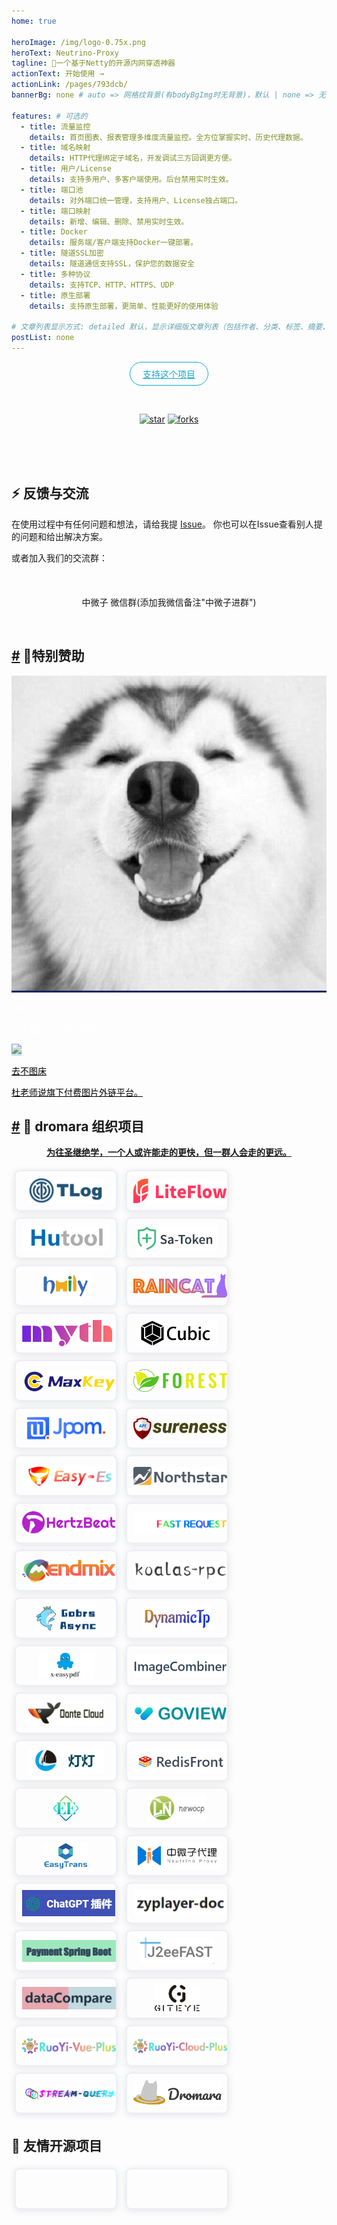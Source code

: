 ```yaml
---
home: true

heroImage: /img/logo-0.75x.png
heroText: Neutrino-Proxy
tagline: 🚀一个基于Netty的开源内网穿透神器
actionText: 开始使用 →
actionLink: /pages/793dcb/
bannerBg: none # auto => 网格纹背景(有bodyBgImg时无背景)，默认 | none => 无 | '大图地址' | background: 自定义背景样式       提示：如发现文本颜色不适应你的背景时可以到palette.styl修改$bannerTextColor变量

features: # 可选的
  - title: 流量监控
    details: 首页图表、报表管理多维度流量监控。全方位掌握实时、历史代理数据。
  - title: 域名映射
    details: HTTP代理绑定子域名，开发调试三方回调更方便。
  - title: 用户/License
    details: 支持多用户、多客户端使用。后台禁用实时生效。
  - title: 端口池
    details: 对外端口统一管理，支持用户、License独占端口。
  - title: 端口映射
    details: 新增、编辑、删除、禁用实时生效。
  - title: Docker
    details: 服务端/客户端支持Docker一键部署。
  - title: 隧道SSL加密
    details: 隧道通信支持SSL，保护您的数据安全
  - title: 多种协议
    details: 支持TCP、HTTP、HTTPS、UDP
  - title: 原生部署
    details: 支持原生部署，更简单、性能更好的使用体验

# 文章列表显示方式: detailed 默认，显示详细版文章列表（包括作者、分类、标签、摘要、分页等）| simple => 显示简约版文章列表（仅标题和日期）| none 不显示文章列表
postList: none
---
```

<p align="center">
  <a class="become-sponsor" href="https://gitee.com/dromara/neutrino-proxy">支持这个项目</a>
</p>

<style>
.become-sponsor {
  padding: 8px 20px;
  display: inline-block;
  color: #11a8cd;
  border-radius: 30px;
  box-sizing: border-box;
  border: 1px solid #11a8cd;
}
</style>

<br/>
<p align="center">
  <a href="https://gitee.com/dromara/neutrino-proxy" target="_blank"><img src='https://gitee.com/dromara/neutrino-proxy/badge/star.svg?theme=dark' alt='star' class="no-zoom"></a>
  <a href="https://gitee.com/dromara/neutrino-proxy" target="_blank"><img src='https://gitee.com/dromara/neutrino-proxy/badge/fork.svg?theme=dark' alt='forks' class="no-zoom"></a>
</p>

<br/>
<!-- 注释掉
<p align="center" style="color: #999;">
  赞助商 (进入注册为主题作者充电)
</p>

<p align="center">
  <a href="http://apifox.cn/a103xugaoyi" target="_blank"><img src="https://cdn.staticaly.com/gh/xugaoyi/blog-gitalk-comment@master/img/441669861566_.2bedplbm21hc.jpg" alt="npm" class="no-zoom" style="width: 300px;border-radius: 2px;"></a>
</p>-->
<!-- 
## 🎖特别用户
::: cardList 3
```yaml
# - name: OpenHarmony
#   desc: 开放原子开源基金会
#   link: https://docs.openharmony.cn/pages/000000/
#   bgColor: '#f1f1f1'
#   textColor: '#2A3344'
- name: MyBatis-Plus官网
  desc: 🚀为简化开发而生
  link: https://baomidou.com/
  bgColor: '#f1f1f1'
  textColor: '#2A3344'
- name: Deepin 社区
  desc: Deepin 应用开发技术分享、DTK开发经验等
  link: https://docs.deepin.org
  bgColor: '#f1f1f1'
  textColor: '#2A3344'
- name: VForm官网
  desc: 低代码表单优选方案，拖拽式设计，一键生成源码
  link: http://www.vform666.com
  bgColor: '#f1f1f1'
  textColor: '#2A3344'
```
:::
-->
<br/>
<!--
## 🎉上新推荐
* `v1.7.0`：项目重构、底层框架更换为Solon。
* `v1.6.4`：代理使用细节优化。
  - 支持代理服务端用户（删除/禁用）、端口池（删除/禁用/启用）、License（删除/禁用/启用）、端口映射（新增/删除/禁用/启用）实时生效。
  - 启动参数优化。
  - 服务端静态资源服务支持缓存、gzip压缩，提升响应速度。
* `v1.6.0`：关于日志、报表、客户端配置等相关优化。
* `v1.5.0`：增加了服务端管理页面，用于维护license、端口映射。
* `v1.0.0`：上线啦~&nbsp; 第一个完整版本。

更多上新请查阅：[**更新日志**](https://gitee.com/dromara/neutrino-proxy/releases)

<br/>
-->

<!-- ## ⚡️未来...
* `v1.5.0`：新增配置文件对TypeScript的支持，参考[config.ts](https://github.com/xugaoyi/vuepress-theme-vdoing/blob/master/docs/.vuepress/config.ts)。新增[标题标记](/pages/3216b0/#titletag)。

::: tip
期待 [VuePress v2.0](https://github.com/vuepress/vuepress-next) 以及 [VitePress](https://github.com/vuejs/vitepress) 的正式发布...

届时，VuePress 1.x 编译慢的缺点将得到极大的改善。我将会视情况把主题升级至 VuePress v2.0 或 VitePress。还希望大家多多 [:sparkling_heart:支持](/pages/1b12ed/) 哟，持续关注吧~
::: -->

<br/>

<!-- ## 💎 公众号
`有趣研究社`是本人对各种有趣的、好玩的、沙雕的创意和想法以在线小网站或者文章的形式表达出来，比如：
- [小霸王游戏机](https://game.xugaoyi.com)
- [爱国头像生成器](https://avatar.xugaoyi.com/)
- [到账语音生成器](https://zfb.xugaoyi.com/)

还有更多好玩的等你去探索吧~

::: center
<img src="https://fastly.jsdelivr.net/gh/xugaoyi/image_store@master/blog/qrcode.zdqv9mlfc0g.jpg"  style="width:190px;" />
:::

<br/> -->
## ⚡ 反馈与交流

在使用过程中有任何问题和想法，请给我提 [Issue](https://gitee.com/dromara/neutrino-proxy/issues)。
你也可以在Issue查看别人提的问题和给出解决方案。

或者加入我们的交流群：
<div align="center">
    <img :src="$withBase('/img/qrcode/wxq.png')"  class="no-zoom" style="width:200px;margin: 10px;">
    <p>中微子 微信群(添加我微信备注"中微子进群")</p>
</div>
<br/>

<h2 id="🌈特别赞助"><a href="#🌈特别赞助" class="header-anchor">#</a> 🌈特别赞助</h2>
<!-- <p align="center">等待有缘人赞助</p> -->

<div class="cardListContainer">
    <div class="card-list">
        <a href="https://www.xigexb.com?from=neutrino-proxy" target="_blank" class="card-item row-3" style="background-color:#102863;--random-color:#102863;color:#FFFFFF;">
            <img src="img/sponsor/xigexiaobao.jpg" class="no-zoom"> 
            <div><p class="name">喜鸽小宝</p> <p class="desc">一个爱好写代码的同学。</p></div>
        </a>
        <a href="https://7bu.top?from=neutrino-proxy" target="_blank" class="card-item row-3" style="background-color:#c6ddff;--random-color:#c6ddff;color:#000000;">
            <img src="img/sponsor/7bu.ico" class="no-zoom"> 
            <div><p class="name">去不图床</p> <p class="desc">杜老师说旗下付费图片外链平台。</p></div>
        </a>
    </div>
</div>


<!--
<div class="cardListContainer">
    <div class="card-list">
        <a href="https://datayi.cn/w/nPN4JJe9" target="_blank" class="card-item row-3" style="background-color:#102863;--random-color:#102863;color:#FFFFFF;">
            <img src="/images/friends/ad/postcat.png" class="no-zoom"> 
            <div><p class="name">Postcat</p> <p class="desc">开源 API 管理工具，接口文档、接口测试、Mock...</p></div>
        </a> 
        <a href="https://gitee.com/dromara/MaxKey" target="_blank" class="card-item row-3" style="background-color:#9ed3e5;--random-color:#9ed3e5;color:#1f2328;">
            <img src="/images/friends/ad/maxkey.png" class="no-zoom"> 
            <div><p class="name">MaxKey</p> <p class="desc"><br>业界领先的单点登录</p></div>
        </a> 
        <a href="https://www.xiaonuo.vip" target="_blank" class="card-item row-3" style="background-color:#1373CC;--random-color:#1373CC;color:#ffffff;">
            <img src="/images/friends/ad/snowy.png" class="no-zoom"> 
            <div><p class="name">Snowy</p> <p class="desc">国内首个国密前后端分离快速开发平台，中国式工作流、独家双模式租户</p></div>
        </a>
    </div>
    <div class="language-yaml line-numbers-mode"><pre class="language-yaml codecopy-enabled">
        <code>
            <span class="token punctuation">-</span> 
            <span class="token key atrule">name</span>
            <span class="token punctuation">:</span> Postcat
            <span class="token key atrule">desc</span>
            <span class="token punctuation">:</span> 
            开源 API 管理工具，接口文档、接口测试、Mock<span class="token punctuation">...</span>
        <span class="token key atrule">avatar</span><span class="token punctuation">:</span> /images/friends/ad/postcat.png
        <span class="token key atrule">link</span><span class="token punctuation">:</span> https<span class="token punctuation">:</span>//datayi.cn/w/nPN4JJe9
        <span class="token key atrule">bgColor</span><span class="token punctuation">:</span> <span class="token string">'#102863'</span>
        <span class="token key atrule">textColor</span><span class="token punctuation">:</span> <span class="token string">'#FFFFFF'</span>
        <span class="token punctuation">-</span> <span class="token key atrule">name</span><span class="token punctuation">:</span> MaxKey
          <span class="token key atrule">desc</span><span class="token punctuation">:</span> &lt;/br<span class="token punctuation">&gt;</span>业界领先的单点登录
          <span class="token key atrule">avatar</span><span class="token punctuation">:</span> /images/friends/ad/maxkey.png
          <span class="token key atrule">link</span><span class="token punctuation">:</span> https<span class="token punctuation">:</span>//gitee.com/dromara/MaxKey
          <span class="token key atrule">bgColor</span><span class="token punctuation">:</span> <span class="token string">'#9ed3e5'</span>
          <span class="token key atrule">textColor</span><span class="token punctuation">:</span> <span class="token string">'#1f2328'</span>
        <span class="token punctuation">-</span> <span class="token key atrule">name</span><span class="token punctuation">:</span> Snowy
          <span class="token key atrule">desc</span><span class="token punctuation">:</span> 国内首个国密前后端分离快速开发平台，中国式工作流、独家双模式租户
          <span class="token key atrule">avatar</span><span class="token punctuation">:</span> /images/friends/ad/snowy.png
          <span class="token key atrule">link</span><span class="token punctuation">:</span> https<span class="token punctuation">:</span>//www.xiaonuo.vip
          <span class="token key atrule">bgColor</span><span class="token punctuation">:</span> <span class="token string">'#1373CC'</span>
          <span class="token key atrule">textColor</span><span class="token punctuation">:</span> <span class="token string">'#ffffff'</span>
        </code><i class="code-copy" title="Copy to clipboard"><svg style="color:#aaa;font-size:14px" t="1572422231464" class="icon" viewBox="0 0 1024 1024" version="1.1" xmlns="http://www.w3.org/2000/svg" p-id="3201" width="14" height="14"><path d="M866.461538 39.384615H354.461538c-43.323077 0-78.769231 35.446154-78.76923 78.769231v39.384616h472.615384c43.323077 0 78.769231 35.446154 78.769231 78.76923v551.384616h39.384615c43.323077 0 78.769231-35.446154 78.769231-78.769231V118.153846c0-43.323077-35.446154-78.769231-78.769231-78.769231z m-118.153846 275.692308c0-43.323077-35.446154-78.769231-78.76923-78.769231H157.538462c-43.323077 0-78.769231 35.446154-78.769231 78.769231v590.769231c0 43.323077 35.446154 78.769231 78.769231 78.769231h512c43.323077 0 78.769231-35.446154 78.76923-78.769231V315.076923z m-354.461538 137.846154c0 11.815385-7.876923 19.692308-19.692308 19.692308h-157.538461c-11.815385 0-19.692308-7.876923-19.692308-19.692308v-39.384615c0-11.815385 7.876923-19.692308 19.692308-19.692308h157.538461c11.815385 0 19.692308 7.876923 19.692308 19.692308v39.384615z m157.538461 315.076923c0 11.815385-7.876923 19.692308-19.692307 19.692308H216.615385c-11.815385 0-19.692308-7.876923-19.692308-19.692308v-39.384615c0-11.815385 7.876923-19.692308 19.692308-19.692308h315.076923c11.815385 0 19.692308 7.876923 19.692307 19.692308v39.384615z m78.769231-157.538462c0 11.815385-7.876923 19.692308-19.692308 19.692308H216.615385c-11.815385 0-19.692308-7.876923-19.692308-19.692308v-39.384615c0-11.815385 7.876923-19.692308 19.692308-19.692308h393.846153c11.815385 0 19.692308 7.876923 19.692308 19.692308v39.384615z" p-id="3202"></path></svg></i></pre> <div class="line-numbers-wrapper"><span class="line-number">1</span><br><span class="line-number">2</span><br><span class="line-number">3</span><br><span class="line-number">4</span><br><span class="line-number">5</span><br><span class="line-number">6</span><br><span class="line-number">7</span><br><span class="line-number">8</span><br><span class="line-number">9</span><br><span class="line-number">10</span><br><span class="line-number">11</span><br><span class="line-number">12</span><br><span class="line-number">13</span><br><span class="line-number">14</span><br><span class="line-number">15</span><br><span class="line-number">16</span><br><span class="line-number">17</span><br><span class="line-number">18</span><br></div>
    </div>
</div>
-->

<h2 id="🤝-dromara-组织项目"><a href="#🤝-dromara-组织项目" class="header-anchor">#</a> 🤝 dromara 组织项目</h2>
<p align="center"><b><a href="https://dromara.org/zh/projects/?from=neutrino-proxy" target="_blank">为往圣继绝学，一个人或许能走的更快，但一群人会走的更远。</a></b></p>
<p>
<a href="https://gitee.com/dromara/TLog?from=neutrino-proxy" target="_blank" class="friends-item">
    <img class="no-zoom friends-item-img hover-alt" src="img/logo/tlog.png" msg="一个轻量级的分布式日志标记追踪神器，10分钟即可接入，自动对日志打标签完成微服务的链路追踪">
</a>
<a href="https://gitee.com/dromara/liteFlow?from=neutrino-proxy" target="_blank" class="friends-item">
    <img class="no-zoom friends-item-img hover-alt" src="img/logo/liteflow.png" msg="轻量，快速，稳定，可编排的组件式流程引擎">
</a>
<a href="https://hutool.cn/?from=neutrino-proxy" target="_blank" class="friends-item">
    <img class="no-zoom friends-item-img hover-alt" src="img/logo/hutool.jpg" msg="🍬小而全的Java工具类库，使Java拥有函数式语言般的优雅，让Java语言也可以“甜甜的”。">
</a>
<a href="https://sa-token.cc/?from=neutrino-proxy" target="_blank" class="friends-item">
    <img class="no-zoom friends-item-img hover-alt" src="img/logo/sa-token.png" msg="一个轻量级 java 权限认证框架，让鉴权变得简单、优雅！">
</a>
<a href="https://gitee.com/dromara/hmily?from=neutrino-proxy" target="_blank" class="friends-item">
    <img class="no-zoom friends-item-img hover-alt" src="img/logo/hmily.png" msg="高性能一站式分布式事务解决方案。">
</a>
<a href="https://gitee.com/dromara/Raincat?from=neutrino-proxy" target="_blank" class="friends-item">
    <img class="no-zoom friends-item-img hover-alt" src="img/logo/raincat.png" msg="强一致性分布式事务解决方案。">
</a>
<a href="https://gitee.com/dromara/myth?from=neutrino-proxy" target="_blank" class="friends-item">
    <img class="no-zoom friends-item-img hover-alt" src="img/logo/myth.png" msg="可靠消息分布式事务解决方案。">
</a>
<a href="https://cubic.jiagoujishu.com/?from=neutrino-proxy" target="_blank" class="friends-item">
    <img class="no-zoom friends-item-img hover-alt" src="img/logo/cubic.png" msg="一站式问题定位平台，以agent的方式无侵入接入应用，完整集成arthas功能模块，致力于应用级监控，帮助开发人员快速定位问题">
</a>
<a href="https://maxkey.top/?from=neutrino-proxy" target="_blank" class="friends-item">
    <img class="no-zoom friends-item-img hover-alt" src="img/logo/maxkey.png" msg="业界领先的身份管理和认证产品">
</a>
<a href="http://forest.dtflyx.com/?from=neutrino-proxy" target="_blank" class="friends-item">
    <img class="no-zoom friends-item-img hover-alt" src="img/logo/forest-logo.png" msg="Forest能够帮助您使用更简单的方式编写Java的HTTP客户端" nf="">
</a>
<a href="https://jpom.top/?from=neutrino-proxy" target="_blank" class="friends-item">
    <img class="no-zoom friends-item-img hover-alt" src="img/logo/jpom.svg" msg="一款简而轻的低侵入式在线构建、自动部署、日常运维、项目监控软件">
</a>
<a href="https://su.usthe.com/?from=neutrino-proxy" target="_blank" class="friends-item">
    <img class="no-zoom friends-item-img hover-alt" src="img/logo/sureness.png" msg="面向 REST API 的高性能认证鉴权框架">
</a>
<a href="https://easy-es.cn/?from=neutrino-proxy" target="_blank" class="friends-item">
    <img class="no-zoom friends-item-img hover-alt" src="img/logo/easy-es2.png" msg="🚀傻瓜级ElasticSearch搜索引擎ORM框架">
</a>
<a href="https://gitee.com/dromara/northstar?from=neutrino-proxy" target="_blank" class="friends-item">
    <img class="no-zoom friends-item-img hover-alt" src="img/logo/northstar_logo.png" msg="Northstar盈富量化交易平台">
</a>
<a href="https://hertzbeat.com/?from=neutrino-proxy" target="_blank" class="friends-item">
    <img class="no-zoom friends-item-img hover-alt" src="img/logo/hertzbeat-brand.svg" msg="易用友好的云监控系统">
</a>
<a href="https://dromara.gitee.io/fast-request/?from=neutrino-proxy" target="_blank" class="friends-item">
    <img class="no-zoom friends-item-img hover-alt" src="img/logo/fast-request.gif" msg="Idea 版 Postman，为简化调试API而生">
</a>
<a href="https://www.jeesuite.com/?from=neutrino-proxy" target="_blank" class="friends-item">
    <img class="no-zoom friends-item-img hover-alt" src="img/logo/mendmix.png" msg="开源分布式云原生架构一站式解决方案">
</a>
<a href="https://gitee.com/dromara/koalas-rpc?from=neutrino-proxy" target="_blank" class="friends-item">
    <img class="no-zoom friends-item-img hover-alt" src="img/logo/koalas-rpc2.png" msg="企业生产级百亿日PV高可用可拓展的RPC框架。">
</a>
<a href="https://async.sizegang.cn/?from=neutrino-proxy" target="_blank" class="friends-item">
    <img class="no-zoom friends-item-img hover-alt" src="img/logo/gobrs-async.png" msg="🔥 配置极简功能强大的异步任务动态编排框架">
</a>
<a href="https://dynamictp.cn/?from=neutrino-proxy" target="_blank" class="friends-item">
    <img class="no-zoom friends-item-img hover-alt" src="img/logo/dynamic-tp.png" msg="🔥🔥🔥 基于配置中心的轻量级动态可监控线程池">
</a>
<a href="https://www.x-easypdf.cn?from=neutrino-proxy" target="_blank" class="friends-item">
    <img class="no-zoom friends-item-img hover-alt" src="img/logo/x-easypdf.png" msg="一个用搭积木的方式构建pdf的框架（基于pdfbox）">
</a>
<a href="http://dromara.gitee.io/image-combiner?from=neutrino-proxy" target="_blank" class="friends-item">
    <img class="no-zoom friends-item-img hover-alt" src="img/logo/image-combiner.png" msg="一个专门用于图片合成的工具，没有很复杂的功能，简单实用，却不失强大">
</a>
<a href="https://www.herodotus.cn/?from=neutrino-proxy" target="_blank" class="friends-item">
    <img class="no-zoom friends-item-img hover-alt" src="img/logo/dante-cloud.jpg" msg="Dante-Cloud 是一款企业级微服务架构和服务能力开发平台。">
</a>
<a href="http://www.mtruning.club?from=neutrino-proxy" target="_blank" class="friends-item">
    <img class="no-zoom friends-item-img hover-alt" src="img/logo/go-view.png" msg="低代码数据可视化开发平台">
</a>
<a href="https://tangyh.top/?from=neutrino-proxy" target="_blank" class="friends-item">
    <img class="no-zoom friends-item-img hover-alt" src="img/logo/lamp-cloud.png" msg="微服务中后台快速开发平台，支持租户(SaaS)模式、非租户模式">
</a>
<a href="https://www.redisfront.com/?from=neutrino-proxy" target="_blank" class="friends-item">
    <img class="no-zoom friends-item-img hover-alt" src="img/logo/redis-front.png" msg="RedisFront 是一款开源免费的跨平台 Redis 桌面客户端工具, 支持单机模式, 集群模式, 哨兵模式以及 SSH 隧道连接, 可轻松管理Redis缓存数据.">
</a>
<a href="https://www.yuque.com/u34495/mivcfg?from=neutrino-proxy" target="_blank" class="friends-item">
    <img class="no-zoom friends-item-img hover-alt" src="img/logo/electron-egg.png" msg="一个入门简单、跨平台、企业级桌面软件开发框架">
</a>
<a href="https://gitee.com/dromara/open-capacity-platform?from=neutrino-proxy" target="_blank" class="friends-item">
    <img class="no-zoom friends-item-img hover-alt" src="img/logo/open-capacity-platform.jpg" msg="简称ocp是基于Spring Cloud的企业级微服务框架(用户权限管理，配置中心管理，应用管理，....)">
</a>
<a href="http://easy-trans.fhs-opensource.top/?from=neutrino-proxy" target="_blank" class="friends-item">
    <img class="no-zoom friends-item-img hover-alt" src="img/logo/easy_trans.png" msg="Easy-Trans 一个注解搞定数据翻译,减少30%SQL代码量">
</a>
<a href="https://gitee.com/dromara/neutrino-proxy?from=neutrino-proxy" target="_blank" class="friends-item">
    <img class="no-zoom friends-item-img hover-alt" src="img/logo/neutrino-proxy.svg" msg="一款基于 Netty 的、开源的内网穿透神器。">
</a>
<a href="https://chatgpt.cn.obiscr.com/?from=neutrino-proxy" target="_blank" class="friends-item">
    <img class="no-zoom friends-item-img hover-alt" src="img/logo/chatgpt.png" msg="一个支持在 JetBrains 系列 IDE 上运行的 ChatGPT 的插件。">
</a>
<a href="https://gitee.com/dromara/zyplayer-doc?from=neutrino-proxy" target="_blank" class="friends-item">
    <img class="no-zoom friends-item-img hover-alt" src="img/logo/zyplayer-doc.png" msg="zyplayer-doc是一款适合团队和个人使用的WIKI文档管理工具，同时还包含数据库文档、Api接口文档。">
</a>
<a href="https://gitee.com/dromara/payment-spring-boot?from=neutrino-proxy" target="_blank" class="friends-item">
    <img class="no-zoom friends-item-img hover-alt" src="img/logo/payment-spring-boot.png" msg="最全最好用的微信支付V3 Spring Boot 组件。">
</a>
<a href="https://www.j2eefast.com/?from=neutrino-proxy" target="_blank" class="friends-item">
    <img class="no-zoom friends-item-img hover-alt" src="img/logo/j2eefast.png" msg="J2eeFAST 是一个致力于中小企业 Java EE 企业级快速开发平台,我们永久开源!">
</a>
<a href="https://gitee.com/dromara/data-compare?from=neutrino-proxy" target="_blank" class="friends-item">
    <img class="no-zoom friends-item-img hover-alt" src="img/logo/dataCompare.png" msg="数据库比对工具：hive 表数据比对，mysql、Doris 数据比对，实现自动化配置进行数据比对，避免频繁写sql 进行处理，低代码(Low-Code) 平台">
</a>
<a href="https://gitee.com/dromara/open-giteye-api?from=neutrino-proxy" target="_blank" class="friends-item">
    <img class="no-zoom friends-item-img hover-alt" src="img/logo/open-giteye-api.svg" msg="giteye.net 是专为开源作者设计的数据图表服务工具类站点，提供了包括 Star 趋势图、贡献者列表、Gitee指数等数据图表服务。">
</a>
<a href="https://gitee.com/dromara/RuoYi-Vue-Plus?from=neutrino-proxy" target="_blank" class="friends-item">
    <img class="no-zoom friends-item-img hover-alt" src="img/logo/RuoYi-Vue-Plus.png" msg="后台管理系统 重写 RuoYi-Vue 所有功能 集成 Sa-Token + Mybatis-Plus + Jackson + Xxl-Job + SpringDoc + Hutool + OSS 定期同步">
</a>
<a href="https://gitee.com/dromara/RuoYi-Cloud-Plus?from=neutrino-proxy" target="_blank" class="friends-item">
    <img class="no-zoom friends-item-img hover-alt" src="img/logo/RuoYi-Cloud-Plus.png" msg="微服务管理系统 重写RuoYi-Cloud所有功能 整合 SpringCloudAlibaba Dubbo3.0 Sa-Token Mybatis-Plus MQ OSS ES Xxl-Job Docker 全方位升级 定期同步">
</a>
<a href="https://gitee.com/dromara/stream-query?from=neutrino-proxy" target="_blank" class="friends-item">
    <img class="no-zoom friends-item-img hover-alt" src="img/logo/stream-query.png" msg="允许完全摆脱 Mapper 的 mybatis-plus 体验！封装 stream 和 lambda 操作进行数据返回处理。">
</a>
<a href="https://dromara.org/zh/projects/?from=neutrino-proxy" target="_blank" class="friends-item">
    <img class="no-zoom friends-item-img hover-alt" src="img/logo/dromara.png" msg="让每一位开源爱好者，体会到开源的快乐。">
</a> 
</p>

<h2>🤝 友情开源项目</h2>
<p>
<a href="https://gitee.com/noear/solon?from=neutrino-proxy" target="_blank" class="friends-item" >
    <img class="no-zoom friends-item-img hover-alt" :src="$withBase('img/logo/solon_logo_500_150.png')" msg="一个高效的应用开发框架：更快、更小、更简单。" />
</a>
<a href="https://gitee.com/xiaonuobase/snowy?from=neutrino-proxy" target="_blank" class="friends-item">
    <img class="no-zoom friends-item-img hover-alt" :src="$withBase('img/logo/xiaonuo.png')" msg="国内首个国密前后端分离快速开发平台" />
</a>
</p>

<!-- AD -->
<div class="wwads-cn wwads-horizontal page-wwads" data-id="136"></div>
<style>
  .page-wwads{
    width:100%!important;
    min-height: 0;
    margin: 0;
  }
  .page-wwads .wwads-img img{
    width:80px!important;
  }
  .page-wwads .wwads-poweredby{
    width: 40px;
    position: absolute;
    right: 25px;
    bottom: 3px;
  }
  .wwads-content .wwads-text, .page-wwads .wwads-text{
    height: 100%;
    padding-top: 5px;
    display: block;
  }
.friends-item {
    width: 10em;
    height: 3em;
    flex: 1;
    text-align: center;
    display: inline-block;
    margin: 5px;
    border: 2px solid #ebeef5;
    box-shadow: 0 2px 12px 0 rgba(0,0,0,.1);
    border-radius: 8px;
    padding: 10px
}
.friends-item-img {
    -o-object-fit: contain;
    object-fit: contain;
    max-width: 150px!important;
    height: 100%
}
/*a {*/
/*    font-weight: 500;*/
/*    text-decoration: none*/
/*}*/
/*a,p a code {*/
/*color: #4274f4*/
/*}*/
/*p a code {*/
/*font-weight: 400*/
/*}*/
</style>
